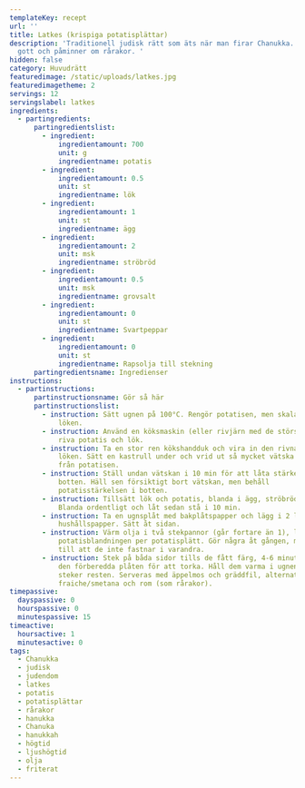 ```yaml
---
templateKey: recept
url: ''
title: Latkes (krispiga potatisplättar)
description: 'Traditionell judisk rätt som äts när man firar Chanukka. Riktigt
  gott och påminner om rårakor. '
hidden: false
category: Huvudrätt
featuredimage: /static/uploads/latkes.jpg
featuredimagetheme: 2
servings: 12
servingslabel: latkes
ingredients:
  - partingredients:
      partingredientslist:
        - ingredient:
            ingredientamount: 700
            unit: g
            ingredientname: potatis
        - ingredient:
            ingredientamount: 0.5
            unit: st
            ingredientname: lök
        - ingredient:
            ingredientamount: 1
            unit: st
            ingredientname: ägg
        - ingredient:
            ingredientamount: 2
            unit: msk
            ingredientname: ströbröd
        - ingredient:
            ingredientamount: 0.5
            unit: msk
            ingredientname: grovsalt
        - ingredient:
            ingredientamount: 0
            unit: st
            ingredientname: Svartpeppar
        - ingredient:
            ingredientamount: 0
            unit: st
            ingredientname: Rapsolja till stekning
      partingredientsname: Ingredienser
instructions:
  - partinstructions:
      partinstructionsname: Gör så här
      partinstructionslist:
        - instruction: Sätt ugnen på 100°C. Rengör potatisen, men skala den inte. Skala
            löken.
        - instruction: Använd en köksmaskin (eller rivjärn med de största hålen) för att
            riva potatis och lök.
        - instruction: Ta en stor ren kökshandduk och vira in den rivna potatisen och
            löken. Sätt en kastrull under och vrid ut så mycket vätska du kan
            från potatisen.
        - instruction: Ställ undan vätskan i 10 min för att låta stärkelsen sjunka till
            botten. Häll sen försiktigt bort vätskan, men behåll
            potatisstärkelsen i botten.
        - instruction: Tillsätt lök och potatis, blanda i ägg, ströbröd, salt och peppar.
            Blanda ordentligt och låt sedan stå i 10 min.
        - instruction: Ta en ugnsplåt med bakplåtspapper och lägg i 2 lager med
            hushållspapper. Sätt åt sidan.
        - instruction: Värm olja i två stekpannor (går fortare än 1), lägg 2 matskedar av
            potatisblandningen per potatisplätt. Gör några åt gången, men se
            till att de inte fastnar i varandra.
        - instruction: Stek på båda sidor tills de fått färg, 4-6 minuter. Lägg sedan på
            den förberedda plåten för att torka. Håll dem varma i ugnen medan du
            steker resten. Serveras med äppelmos och gräddfil, alternativt creme
            fraiche/smetana och rom (som rårakor).
timepassive:
  dayspassive: 0
  hourspassive: 0
  minutespassive: 15
timeactive:
  hoursactive: 1
  minutesactive: 0
tags:
  - Chanukka
  - judisk
  - judendom
  - latkes
  - potatis
  - potatisplättar
  - rårakor
  - hanukka
  - Chanuka
  - hanukkah
  - högtid
  - ljushögtid
  - olja
  - friterat
---
```

